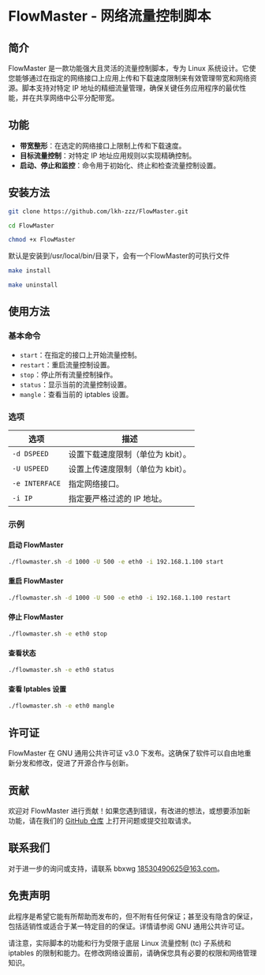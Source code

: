 # FlowMaster - 网络流量控制脚本

## 简介

FlowMaster 是一款功能强大且灵活的流量控制脚本，专为 Linux 系统设计。它使您能够通过在指定的网络接口上应用上传和下载速度限制来有效管理带宽和网络资源。脚本支持对特定 IP 地址的精细流量管理，确保关键任务应用程序的最优性能，并在共享网络中公平分配带宽。

## 功能

- **带宽整形**：在选定的网络接口上限制上传和下载速度。
- **目标流量控制**：对特定 IP 地址应用规则以实现精确控制。
- **启动、停止和监控**：命令用于初始化、终止和检查流量控制设置。

## 安装方法

```bash
git clone https://github.com/lkh-zzz/FlowMaster.git
```

```bash
cd FlowMaster
```

```bash
chmod +x FlowMaster
```

默认是安装到/usr/local/bin/目录下，会有一个FlowMaster的可执行文件
```bash
make install
```

```bash
make uninstall
```

## 使用方法

### 基本命令

- `start`：在指定的接口上开始流量控制。
- `restart`：重启流量控制设置。
- `stop`：停止所有流量控制操作。
- `status`：显示当前的流量控制设置。
- `mangle`：查看当前的 iptables 设置。

### 选项

| 选项 | 描述 |
| --- | --- |
| `-d DSPEED` | 设置下载速度限制（单位为 kbit）。
| `-U USPEED` | 设置上传速度限制（单位为 kbit）。
| `-e INTERFACE` | 指定网络接口。
| `-i IP` | 指定要严格过滤的 IP 地址。 |

### 示例

#### 启动 FlowMaster

```bash
./flowmaster.sh -d 1000 -U 500 -e eth0 -i 192.168.1.100 start
```

#### 重启 FlowMaster

```bash
./flowmaster.sh -d 1000 -U 500 -e eth0 -i 192.168.1.100 restart
```

#### 停止 FlowMaster

```bash
./flowmaster.sh -e eth0 stop
```

#### 查看状态

```bash
./flowmaster.sh -e eth0 status
```

#### 查看 Iptables 设置

```bash
./flowmaster.sh -e eth0 mangle
```

## 许可证

FlowMaster 在 GNU 通用公共许可证 v3.0 下发布。这确保了软件可以自由地重新分发和修改，促进了开源合作与创新。

## 贡献

欢迎对 FlowMaster 进行贡献！如果您遇到错误，有改进的想法，或想要添加新功能，请在我们的 [GitHub 仓库](https://github.com/yourusername/flowmaster) 上打开问题或提交拉取请求。

## 联系我们

对于进一步的询问或支持，请联系 bbxwg <18530490625@163.com>。

## 免责声明

此程序是希望它能有所帮助而发布的，但不附有任何保证；甚至没有隐含的保证，包括适销性或适合于某一特定目的的保证。详情请参阅 GNU 通用公共许可证。

请注意，实际脚本的功能和行为受限于底层 Linux 流量控制 (tc) 子系统和 iptables 的限制和能力。在修改网络设置前，请确保您具有必要的权限和网络管理知识。
